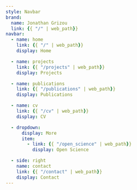 ```yaml
---
style: Navbar
brand:
  name: Jonathan Grizou
  link: {{ "/" | web_path}}
navbar:
  - name: home
    link: {{ "/" | web_path}}
    display: Home

  - name: projects
    link: {{ "/projects" | web_path}}
    display: Projects

  - name: publications
    link: {{ "/publications" | web_path}}
    display: Publications

  - name: cv
    link: {{ "/cv" | web_path}}
    display: CV

  - dropdown:
      display: More
      item:
        - link: {{ "/open_science" | web_path}}
          display: Open Science

  - side: right
    name: contact
    link: {{ "/contact" | web_path}}
    display: Contact
---
```

